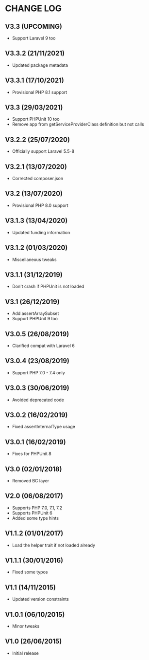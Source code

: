 CHANGE LOG
==========


## V3.3 (UPCOMING)

* Support Laravel 9 too


## V3.3.2 (21/11/2021)

* Updated package metadata


## V3.3.1 (17/10/2021)

* Provisional PHP 8.1 support


## V3.3 (29/03/2021)

* Support PHPUnit 10 too
* Remove app from getServiceProviderClass definition but not calls


## V3.2.2 (25/07/2020)

* Officially support Laravel 5.5-8


## V3.2.1 (13/07/2020)

* Corrected composer.json


## V3.2 (13/07/2020)

* Provisional PHP 8.0 support


## V3.1.3 (13/04/2020)

* Updated funding information


## V3.1.2 (01/03/2020)

* Miscellaneous tweaks


## V3.1.1 (31/12/2019)

* Don't crash if PHPUnit is not loaded


## V3.1 (26/12/2019)

* Add assertArraySubset
* Support PHPUnit 9 too


## V3.0.5 (26/08/2019)

* Clarified compat with Laravel 6


## V3.0.4 (23/08/2019)

* Support PHP 7.0 - 7.4 only


## V3.0.3 (30/06/2019)

* Avoided deprecated code


## V3.0.2 (16/02/2019)

*  Fixed assertInternalType usage


## V3.0.1 (16/02/2019)

* Fixes for PHPUnit 8


## V3.0 (02/01/2018)

* Removed BC layer


## V2.0 (06/08/2017)

* Supports PHP 7.0, 7.1, 7.2
* Supports PHPUnit 6
* Added some type hints


## V1.1.2 (01/01/2017)

* Load the helper trait if not loaded already


## V1.1.1 (30/01/2016)

* Fixed some typos


## V1.1 (14/11/2015)

* Updated version constraints


## V1.0.1 (06/10/2015)

* Minor tweaks


## V1.0 (26/06/2015)

* Initial release
